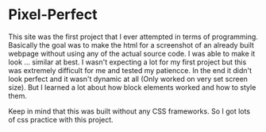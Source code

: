 # Pixel-Perfect
This site was the first project that I ever attempted in terms of programming.
Basically the goal was to make the html for a screenshot of an already built webpage 
without using any of the actual source code.
I was able to make it look ... similar at best. I wasn't expecting a lot for my first project
but this was extremely difficult for me and tested my patiencce.
In the end it didn't look perfect and it wasn't dynamic at all (Only worked on very set screen
size). But I learned a lot about how block elements worked and how to style them.

Keep in mind that this was built without any CSS frameworks. So I got lots of css
practice with this project.
